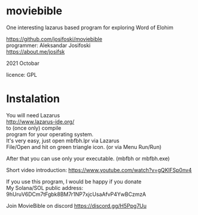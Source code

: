 # moviebible
One interesting lazarus based program for exploring Word of Elohim  
  
https://github.com/josifoski/moviebible  
programmer: Aleksandar Josifoski  
https://about.me/josifsk  
  
2021 Octobar  
  
licence: GPL  
  
# Instalation  
You will need Lazarus  
http://www.lazarus-ide.org/  
to (once only) compile  
program for your operating system.  
It's very easy, just open mbfbh.lpr via Lazarus  
File/Open and hit on green triangle icon. (or via Menu Run/Run)  
  
After that you can use only your executable. (mbfbh or mbfbh.exe)  
  
Short video introduction: https://www.youtube.com/watch?v=gQKlFSp0nv4  

If you use this program, I would be happy if you donate  
My Solana/SOL  public address: 9hUruV6DCm7tFgbk8BM7r1NP7xjcUsaAfvP4YwBCzmzA  

Join MovieBible on discord https://discord.gg/H5Ppg7Uu  
